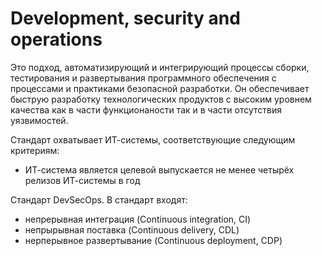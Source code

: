 # Development, security and operations
Это подход, автоматизирующий и интегрирующий процессы сборки, тестирования и развертывания программного обеспечения с процессами и практиками безопасной разработки.
Он обеспечивает быструю разработку технологических продуктов с высоким уровнем качества как в части функционаности так и в части отсутствия уязвимостей.

Стандарт охватывает ИТ-системы, соответствующие следующим критериям:
* ИТ-система является целевой
выпускается не менее четырёх релизов  ИТ-системы в год

Стандарт DevSecOps.
В стандарт входят:
* непрерывная интеграция (Continuous integration, CI)
* непрырывная поставка (Continuous delivery, CDL)
* нерперывное развертывание (Continuous deployment, CDP)